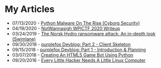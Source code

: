 # My Articles
* 07/13/2020 - [Python Malware On The Rise (Cyborg Security)](https://www.cyborgsecurity.com/python-malware-on-the-rise/)
* 04/19/2020 - [NotWannasigh WPICTF 2020 Writeup](articles/04-notwannasigh-wpictf-2020-writeup.md)
* 03/24/2019 - [The Norsk Hydro ransomware attack: An in-depth look (Swimlane)](https://swimlane.com/blog/norsk-hydro-ransomware-attack/)
* 09/30/2018 - [purplefox Devblog: Part 2 - Client Skeleton](articles/03-purplefox-devblog-part-2.md)
* 09/15/2018 - [purplefox Devblog: Part 1 - Introduction & Planning](articles/02-purplefox-devblog-part-1.md)
* 03/07/2018 - [Creating An HTML5 Game Bot Using Python](articles/01-stabbybot.md)
* 09/20/2016 - [Every Little Hacker Needs A Little Linux Computer](articles/00-little-hacker.md)
